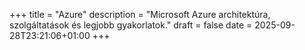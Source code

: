 +++
title = "Azure"
description = "Microsoft Azure architektúra, szolgáltatások és legjobb gyakorlatok."
draft = false
date = 2025-09-28T23:21:06+01:00
+++